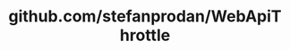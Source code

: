 ---
layout: post
title: github.com/stefanprodan/WebApiThrottle
categories: link
tags: [انگلیسی, گیت‌هاب, برنامه‌نویسی]
---